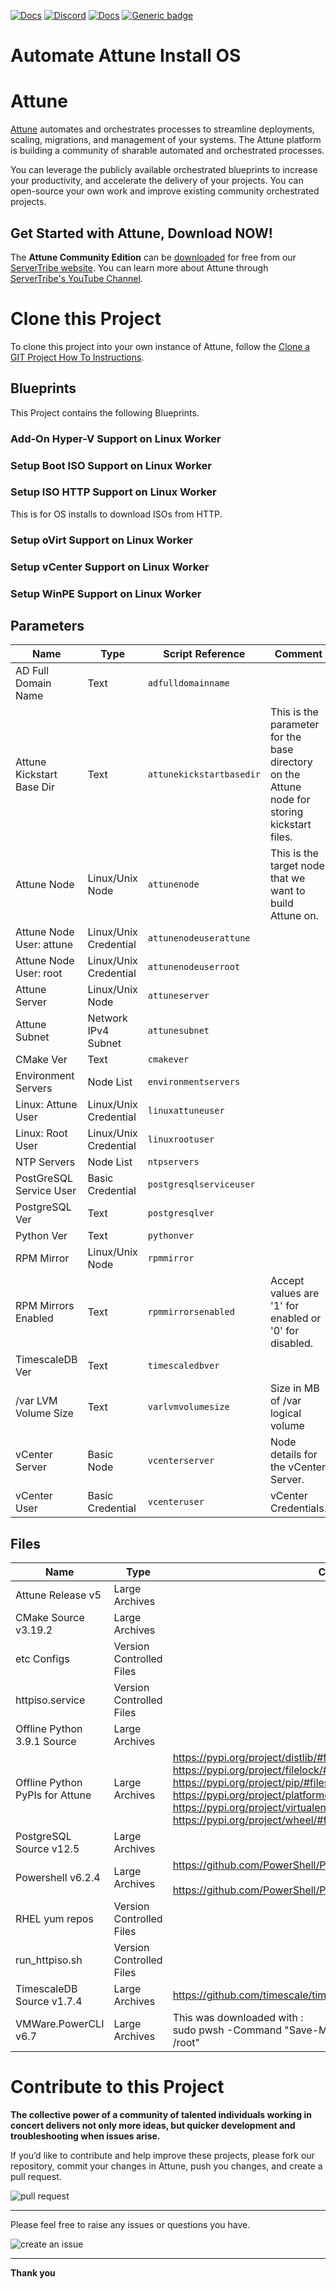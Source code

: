 



[![Docs](https://img.shields.io/badge/docs-latest-brightgreen.svg)](http://doc.servertribe.com)
[![Discord](https://img.shields.io/discord/844971127703994369)](http://discord.servertribe.com)
[![Docs](https://img.shields.io/badge/videos-watch-brightgreen.svg)](https://www.youtube.com/@servertribe)
[![Generic badge](https://img.shields.io/badge/download-latest-brightgreen.svg)](https://www.servertribe.com/community-edition/)

# Automate Attune Install OS






# Attune

[Attune](https://www.servertribe.com/)
automates and orchestrates processes to streamline deployments, scaling,
migrations, and management of your systems. The Attune platform is building a
community of sharable automated and orchestrated processes.

You can leverage the publicly available orchestrated blueprints to increase
your productivity, and accelerate the delivery of your projects. You can
open-source your own work and improve existing community orchestrated projects.

## Get Started with Attune, Download NOW!

The **Attune Community Edition** can be
[downloaded](https://www.servertribe.com/comunity-edition/)
for free from our
[ServerTribe website](https://www.servertribe.com/comunity-edition/).
You can learn more about Attune through
[ServerTribe's YouTube Channel](https://www.youtube.com/@servertribe).







# Clone this Project

To clone this project into your own instance of Attune, follow the
[Clone a GIT Project How To Instructions](https://servertribe-attune.readthedocs.io/en/latest/howto/design_workspace/clone_project.html).




## Blueprints

This Project contains the following Blueprints.



### Add-On Hyper-V Support on Linux Worker


### Setup Boot ISO Support on Linux Worker


### Setup ISO HTTP Support on Linux Worker

This is for OS installs to download ISOs from HTTP.

### Setup oVirt Support on Linux Worker


### Setup vCenter Support on Linux Worker


### Setup WinPE Support on Linux Worker




## Parameters


| Name | Type | Script Reference | Comment |
| ---- | ---- | ---------------- | ------- |
| AD Full Domain Name | Text | `adfulldomainname` |  |
| Attune Kickstart Base Dir | Text | `attunekickstartbasedir` | This is the parameter for the base directory on the Attune node for storing kickstart files. |
| Attune Node | Linux/Unix Node | `attunenode` | This is the target node that we want to build Attune on. |
| Attune Node User: attune | Linux/Unix Credential | `attunenodeuserattune` |  |
| Attune Node User: root | Linux/Unix Credential | `attunenodeuserroot` |  |
| Attune Server | Linux/Unix Node | `attuneserver` |  |
| Attune Subnet | Network IPv4 Subnet | `attunesubnet` |  |
| CMake Ver | Text | `cmakever` |  |
| Environment Servers | Node List | `environmentservers` |  |
| Linux: Attune User | Linux/Unix Credential | `linuxattuneuser` |  |
| Linux: Root User | Linux/Unix Credential | `linuxrootuser` |  |
| NTP Servers | Node List | `ntpservers` |  |
| PostGreSQL Service User | Basic Credential | `postgresqlserviceuser` |  |
| PostgreSQL Ver | Text | `postgresqlver` |  |
| Python Ver | Text | `pythonver` |  |
| RPM Mirror | Linux/Unix Node | `rpmmirror` |  |
| RPM Mirrors Enabled | Text | `rpmmirrorsenabled` | Accept values are '1' for enabled or '0' for disabled. |
| TimescaleDB Ver | Text | `timescaledbver` |  |
| /var LVM Volume Size | Text | `varlvmvolumesize` | Size in MB of /var logical volume |
| vCenter Server | Basic Node | `vcenterserver` | Node details for the vCenter Server. |
| vCenter User | Basic Credential | `vcenteruser` | vCenter Credentials. |



## Files

| Name | Type | Comment |
| ---- | ---- | ------- |
| Attune Release v5 | Large Archives |  |
| CMake Source v3.19.2 | Large Archives |  |
| etc Configs | Version Controlled Files |  |
| httpiso.service | Version Controlled Files |  |
| Offline Python 3.9.1 Source | Large Archives |  |
| Offline Python PyPIs for Attune | Large Archives | https://pypi.org/project/distlib/#files<br>https://pypi.org/project/filelock/#files<br>https://pypi.org/project/pip/#files<br>https://pypi.org/project/platformdirs/#files<br>https://pypi.org/project/virtualenv/#files<br>https://pypi.org/project/wheel/#files |
| PostgreSQL Source v12.5 | Large Archives |  |
| Powershell v6.2.4 | Large Archives | https://github.com/PowerShell/PowerShell/releases<br><br>https://github.com/PowerShell/PowerShell/releases/tag/v6.2.4 |
| RHEL yum repos | Version Controlled Files |  |
| run_httpiso.sh | Version Controlled Files |  |
| TimescaleDB Source v1.7.4 | Large Archives | https://github.com/timescale/timescaledb/archive/refs/tags/1.7.4.tar.gz |
| VMWare.PowerCLI v6.7 | Large Archives | This was downloaded with :<br>sudo pwsh -Command "Save-Module -name VMware.PowerCLI -Path /root" |






# Contribute to this Project

**The collective power of a community of talented individuals working in
concert delivers not only more ideas, but quicker development and
troubleshooting when issues arise.**

If you’d like to contribute and help improve these projects, please fork our
repository, commit your changes in Attune, push you changes, and create a
pull request.

<img src="https://www.servertribe.com/wp-content/uploads/2023/02/Attune-pull-request-01.png" alt="pull request"/>

---

Please feel free to raise any issues or questions you have.

<img src="https://www.servertribe.com/wp-content/uploads/2023/02/Attune-get-help-02.png" alt="create an issue"/>


---

**Thank you**
